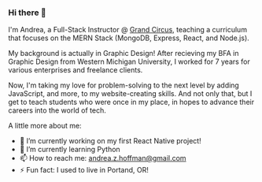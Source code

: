### Hi there 👋
I'm Andrea, a Full-Stack Instructor @ [Grand Circus](https://www.grandcircus.co/?utm_source=facebook&utm_medium=social&aff=facebookorganic), teaching a curriculum that focuses on the MERN Stack (MongoDB, Express, React, and Node.js).

My background is actually in Graphic Design! After recieving my BFA in Graphic Design from Western Michigan University, I worked for 7 years for various enterprises and freelance clients.

Now, I'm taking my love for problem-solving to the next level by adding JavaScript, and more, to my website-creating skills. And not only that, but I get to teach students who were once in my place, in hopes to advance their careers into the world of tech.

A little more about me:
- 🔭 I’m currently working on my first React Native project!
- 🌱 I’m currently learning Python
- 📫 How to reach me: <andrea.z.hoffman@gmail.com>
- ⚡ Fun fact: I used to live in Portand, OR!

<!--
**andrea-s-hoffman/andrea-s-hoffman** is a ✨ _special_ ✨ repository because its `README.md` (this file) appears on your GitHub profile.

Here are some ideas to get you started:

- 🔭 I’m currently working on ...
- 🌱 I’m currently learning ...
- 👯 I’m looking to collaborate on ...
- 🤔 I’m looking for help with ...
- 💬 Ask me about ...
- 📫 How to reach me: <andrea.z.hoffman@gmail.com>
- 😄 Pronouns: she/her/hers
- ⚡ Fun fact: ...
-->

